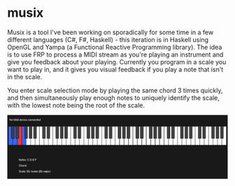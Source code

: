 # musix
Musix is a tool I've been working on sporadically for some time in a few different languages (C#, F#, Haskell) - this iteration is in Haskell using OpenGL and Yampa (a Functional Reactive Programming library). The idea is to use FRP to process a MIDI stream as you're playing an instrument and give you feedback about your playing. Currently you program in a scale you want to play in, and it gives you visual feedback if you play a note that isn't in the scale.

You enter scale selection mode by playing the same chord 3 times quickly, and then simultaneously play enough notes to uniquely identify the scale, with the lowest note being the root of the scale.

![Musix Screenshot](docs/img/musix.png?raw=true "Screenshot of Musix in action")
